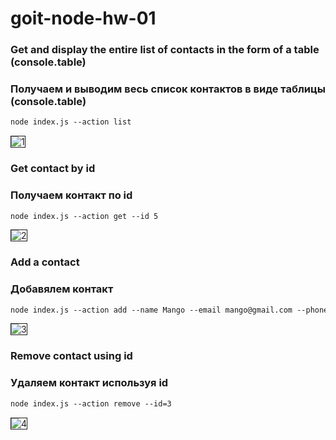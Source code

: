 # goit-node-hw-01

### Get and display the entire list of contacts in the form of a table (console.table)
### Получаем и выводим весь список контактов в виде таблицы (console.table)

```diff
node index.js --action list
```

<img src="https://i.ibb.co/5s4KYdN/1.jpg" alt="1" border="1" />

### Get contact by id
### Получаем контакт по id
```diff
node index.js --action get --id 5
```

<img src="https://i.ibb.co/3drZc48/2.jpg" alt="2" border="1" />

### Add a contact
### Добавялем контакт
```diff
node index.js --action add --name Mango --email mango@gmail.com --phone 322-22-22
```

<img src="https://i.ibb.co/t8jtXLC/3.jpg" alt="3" border="1" />

### Remove contact using id
### Удаляем контакт используя id
```diff
node index.js --action remove --id=3
```

<img src="https://i.ibb.co/GTXpf9g/4.jpg" alt="4" border="1" />
